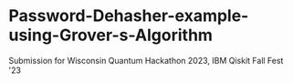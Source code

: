 # Password-Dehasher-example-using-Grover-s-Algorithm
Submission for Wisconsin Quantum Hackathon 2023, IBM Qiskit Fall Fest '23
